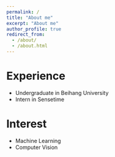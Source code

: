 ```yaml
---
permalink: /
title: "About me"
excerpt: "About me"
author_profile: true
redirect_from: 
  - /about/
  - /about.html
---
```


# Experience
* Undergraduate in Beihang University
* Intern in Sensetime


# Interest
* Machine Learning
* Computer Vision
